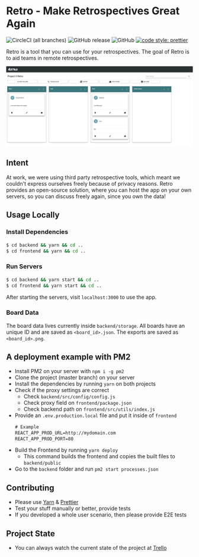 # Retro - Make Retrospectives Great Again


![CircleCI (all branches)](https://img.shields.io/circleci/project/github/yduman/retro.svg?style=flat-square) ![GitHub release](https://img.shields.io/github/release/yduman/retro.svg?style=flat-square) ![GitHub](https://img.shields.io/github/license/yduman/retro.svg?style=flat-square) [![code style: prettier](https://img.shields.io/badge/code_style-prettier-ff69b4.svg?style=flat-square)](https://github.com/prettier/prettier)

Retro is a tool that you can use for your retrospectives. The goal of Retro is to aid teams in remote retrospectives.

![demo](./assets/retro-demo.png)

## Intent

At work, we were using third party retrospective tools, which meant we couldn't express ourselves freely because of privacy reasons. Retro provides an open-source solution, where you can host the app on your own servers, so you can discuss freely again, since you own the data!

## Usage Locally

### Install Dependencies

```bash
$ cd backend && yarn && cd ..
$ cd frontend && yarn && cd ..
```

### Run Servers

```bash
$ cd backend && yarn start && cd ..
$ cd frontend && yarn start && cd ..
```

After starting the servers, visit `localhost:3000` to use the app.

### Board Data

The board data lives currently inside `backend/storage`. All boards have an unique ID and are saved as `<board_id>.json`. The exports are saved as `<board_id>.png`.

## A deployment example with PM2

- Install PM2 on your server with `npm i -g pm2`
- Clone the project (master branch) on your server
- Install the dependencies by running `yarn` on both projects
- Check if the proxy settings are correct
  - Check `backend/src/config/config.js`
  - Check proxy field on `frontend/package.json`
  - Check backend path on `frontend/src/utils/index.js`
- Provide an `.env.production.local` file and put it inside of `frontend`
    ```
    # Example
    REACT_APP_PROD_URL=http://mydomain.com
    REACT_APP_PROD_PORT=80
    ```
- Build the Frontend by running `yarn deploy`
  - This command builds the frontend and copies the built files to `backend/public`
- Go to the `backend` folder and run `pm2 start processes.json`

## Contributing

- Please use [Yarn](https://yarnpkg.com/lang/en/) & [Prettier](https://prettier.io)
- Test your stuff manually or better, provide tests
- If you developed a whole user scenario, then please provide E2E tests

## Project State

- You can always watch the current state of the project at [Trello](https://trello.com/b/AhEZ0aLs/retro)
